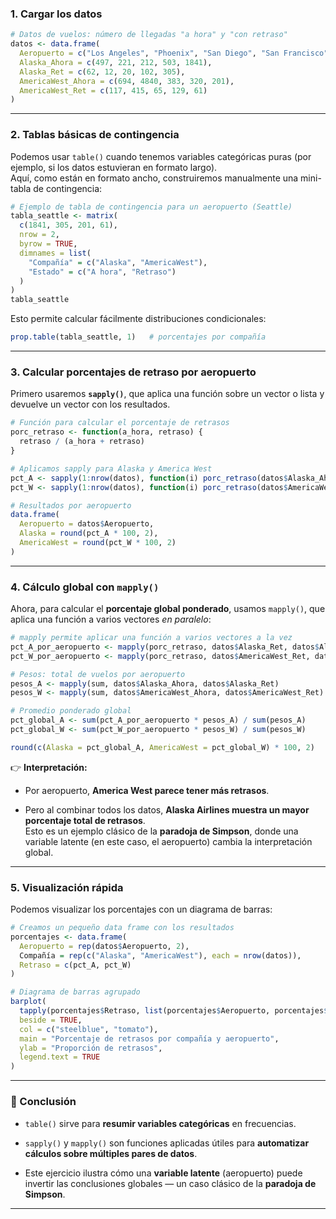 
### 1. Cargar los datos

```r
# Datos de vuelos: número de llegadas "a hora" y "con retraso"
datos <- data.frame(
  Aeropuerto = c("Los Angeles", "Phoenix", "San Diego", "San Francisco", "Seattle"),
  Alaska_Ahora = c(497, 221, 212, 503, 1841),
  Alaska_Ret = c(62, 12, 20, 102, 305),
  AmericaWest_Ahora = c(694, 4840, 383, 320, 201),
  AmericaWest_Ret = c(117, 415, 65, 129, 61)
)
```

---

### 2. Tablas básicas de contingencia

Podemos usar `table()` cuando tenemos variables categóricas puras (por ejemplo, si los datos estuvieran en formato largo).  
Aquí, como están en formato ancho, construiremos manualmente una mini-tabla de contingencia:

```r
# Ejemplo de tabla de contingencia para un aeropuerto (Seattle)
tabla_seattle <- matrix(
  c(1841, 305, 201, 61),
  nrow = 2,
  byrow = TRUE,
  dimnames = list(
    "Compañía" = c("Alaska", "AmericaWest"),
    "Estado" = c("A hora", "Retraso")
  )
)
tabla_seattle
```

Esto permite calcular fácilmente distribuciones condicionales:

```r
prop.table(tabla_seattle, 1)   # porcentajes por compañía
```

---

### 3. Calcular porcentajes de retraso por aeropuerto

Primero usaremos **`sapply()`**, que aplica una función sobre un vector o lista y devuelve un vector con los resultados.

```r
# Función para calcular el porcentaje de retrasos
porc_retraso <- function(a_hora, retraso) {
  retraso / (a_hora + retraso)
}

# Aplicamos sapply para Alaska y America West
pct_A <- sapply(1:nrow(datos), function(i) porc_retraso(datos$Alaska_Ahora[i], datos$Alaska_Ret[i]))
pct_W <- sapply(1:nrow(datos), function(i) porc_retraso(datos$AmericaWest_Ahora[i], datos$AmericaWest_Ret[i]))

# Resultados por aeropuerto
data.frame(
  Aeropuerto = datos$Aeropuerto,
  Alaska = round(pct_A * 100, 2),
  AmericaWest = round(pct_W * 100, 2)
)
```

---

### 4. Cálculo global con `mapply()`

Ahora, para calcular el **porcentaje global ponderado**, usamos `mapply()`, que aplica una función a varios vectores _en paralelo_:

```r
# mapply permite aplicar una función a varios vectores a la vez
pct_A_por_aeropuerto <- mapply(porc_retraso, datos$Alaska_Ret, datos$Alaska_Ahora)
pct_W_por_aeropuerto <- mapply(porc_retraso, datos$AmericaWest_Ret, datos$AmericaWest_Ahora)

# Pesos: total de vuelos por aeropuerto
pesos_A <- mapply(sum, datos$Alaska_Ahora, datos$Alaska_Ret)
pesos_W <- mapply(sum, datos$AmericaWest_Ahora, datos$AmericaWest_Ret)

# Promedio ponderado global
pct_global_A <- sum(pct_A_por_aeropuerto * pesos_A) / sum(pesos_A)
pct_global_W <- sum(pct_W_por_aeropuerto * pesos_W) / sum(pesos_W)

round(c(Alaska = pct_global_A, AmericaWest = pct_global_W) * 100, 2)
```

👉 **Interpretación:**

- Por aeropuerto, **America West parece tener más retrasos**.
    
- Pero al combinar todos los datos, **Alaska Airlines muestra un mayor porcentaje total de retrasos**.  
    Esto es un ejemplo clásico de la **paradoja de Simpson**, donde una variable latente (en este caso, el aeropuerto) cambia la interpretación global.
    

---

### 5. Visualización rápida

Podemos visualizar los porcentajes con un diagrama de barras:

```r
# Creamos un pequeño data frame con los resultados
porcentajes <- data.frame(
  Aeropuerto = rep(datos$Aeropuerto, 2),
  Compañía = rep(c("Alaska", "AmericaWest"), each = nrow(datos)),
  Retraso = c(pct_A, pct_W)
)

# Diagrama de barras agrupado
barplot(
  tapply(porcentajes$Retraso, list(porcentajes$Aeropuerto, porcentajes$Compañía), mean),
  beside = TRUE,
  col = c("steelblue", "tomato"),
  main = "Porcentaje de retrasos por compañía y aeropuerto",
  ylab = "Proporción de retrasos",
  legend.text = TRUE
)
```

---

### 📘 Conclusión

- `table()` sirve para **resumir variables categóricas** en frecuencias.
    
- `sapply()` y `mapply()` son funciones aplicadas útiles para **automatizar cálculos sobre múltiples pares de datos**.
    
- Este ejercicio ilustra cómo una **variable latente** (aeropuerto) puede invertir las conclusiones globales — un caso clásico de la **paradoja de Simpson**.
    

---
